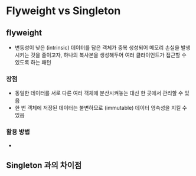 # Flyweight vs Singleton

## flyweight
- 변동성이 낮은 (intrinsic) 데이터를 담은 객체가 중복 생성되어 메모리 손실을 발생시키는 것을 줄이고자, 하나의 복사본을 생성해두어 여러 클라이언트가 접근할 수 있도록 하는 패턴

### 장점
- 동일한 데이터를 서로 다른 여러 객체에 분산시켜놓는 대신 한 곳에서 관리할 수 있음 
- 한 번 객체에 저장된 데이터는 불변하므로 (immutable) 데이터 영속성을 지킬 수 있음 

### 활용 방법
- 

## Singleton 과의 차이점